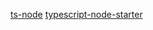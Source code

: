 [ts-node](https://www.npmjs.com/package/ts-node)
[typescript-node-starter](https://github.com/microsoft/TypeScript-Node-Starter#getting-started)

